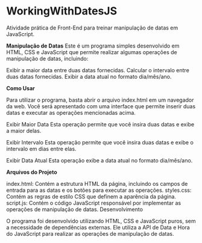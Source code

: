 # WorkingWithDatesJS
Atividade prática de Front-End para treinar manipulação de datas em JavaScript.

**Manipulação de Datas**
Este é um programa simples desenvolvido em HTML, CSS e JavaScript que permite realizar algumas operações de manipulação de datas, incluindo:

Exibir a maior data entre duas datas fornecidas.
Calcular o intervalo entre duas datas fornecidas.
Exibir a data atual no formato dia/mês/ano.

**Como Usar**

Para utilizar o programa, basta abrir o arquivo index.html em um navegador da web. Você será apresentado com uma interface que permite inserir duas datas e executar as operações mencionadas acima.

Exibir Maior Data
Esta operação permite que você insira duas datas e exibe a maior delas.

Exibir Intervalo
Esta operação permite que você insira duas datas e exibe o intervalo em dias entre elas.

Exibir Data Atual
Esta operação exibe a data atual no formato dia/mês/ano.

**Arquivos do Projeto**

index.html: Contém a estrutura HTML da página, incluindo os campos de entrada para as datas e os botões para executar as operações.
styles.css: Contém as regras de estilo CSS que definem a aparência da página.
script.js: Contém o código JavaScript responsável por implementar as operações de manipulação de datas.
Desenvolvimento

O programa foi desenvolvido utilizando HTML, CSS e JavaScript puros, sem a necessidade de dependências externas. Ele utiliza a API de Data e Hora do JavaScript para realizar as operações de manipulação de datas.
